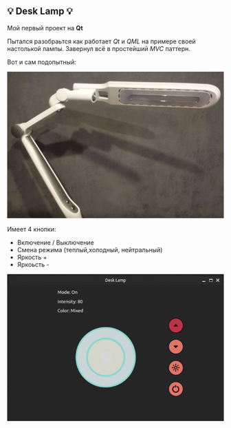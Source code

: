 


## 💡 Desk Lamp 💡

Мой первый проект на **Qt**

Пытался разобраьтся как работает *Qt* и *QML*  на примере своей настолькой лампы. Завернул всё в простейший *MVC* паттерн. 

Вот и сам подопытный: 

![lamp-photo](./images/lamp-photo.png)

Имеет 4 кнопки: 

- Включение / Выключение
- Смена режима (теплый,холодный, нейтральный)
- Яркость +
- Яркоьсть -


![lamp-animated](./images/lamp-animated.gif)

